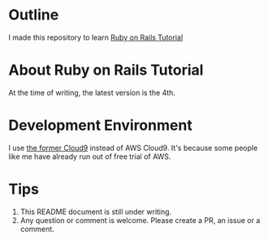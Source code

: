 # Outline
I made this repository to learn [Ruby on Rails Tutorial](https://railstutorial.jp/)

# About Ruby on Rails Tutorial
At the time of writing, the latest version is the 4th.


# Development Environment
I use [the former Cloud9](https://ide.c9.io/) instead of AWS Cloud9.
It's because some people like me have already run out of free trial of AWS.

# Tips
1. This README document is still under writing.
2. Any question or comment is welcome. Please create a PR, an issue or a comment.